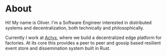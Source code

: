 # About

Hi! My name is Oliver. I'm a Software Engineer interested in distributed systems
and decentralization, both technically and philosophically.

Currently I work at [Actyx](https://www.actyx.com/), where we build a
decentralized edge platform for factories. At its core this provides a peer to
peer and gossip based resilient event store and dissemination system built in
Rust.
